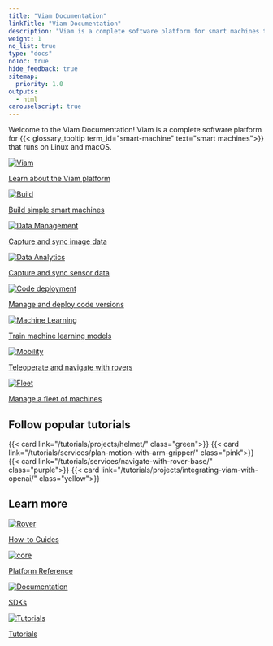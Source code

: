 ```yaml
---
title: "Viam Documentation"
linkTitle: "Viam Documentation"
description: "Viam is a complete software platform for smart machines that runs on any 64-bit Linux OS and macOS."
weight: 1
no_list: true
type: "docs"
noToc: true
hide_feedback: true
sitemap:
  priority: 1.0
outputs:
  - html
carouselscript: true
---
```


<div class="max-page">
  <p>
    Welcome to the Viam Documentation!
    Viam is a complete software platform for {{< glossary_tooltip term_id="smart-machine" text="smart machines">}} that runs on Linux and macOS.
  </p>
</div>
<div class="cards max-page use-cases">
  <div class="row">
    <div class="col hover-card link-with-icon">
      <div class="hovercardcontainer">
        <a href="get-started/" class="noanchor">
          <div>
            <picture><img src="icons/viam.svg" alt="Viam" loading="lazy"></picture>
            <p>Learn about the Viam platform</p>
          </div>
        </a>
      </div>
    </div>
    <div class="col hover-card link-with-icon">
      <div class="hovercardcontainer">
        <a href="how-tos/configure/" class="noanchor"><div>
          <picture><img src="icons/build.svg" alt="Build" loading="lazy"></picture>
          <p>Build simple smart machines</p></div>
        </a>
      </div>
    </div>
    <div class="col hover-card link-with-icon">
      <div class="hovercardcontainer">
        <a href="how-tos/image-data/" class="noanchor"><div>
          <picture><img src="icons/data.svg" alt="Data Management" loading="lazy"></picture>
          <p>Capture and sync image data</p></div>
        </a>
      </div>
    </div>
    <div class="col hover-card link-with-icon">
      <div class="hovercardcontainer">
        <a href="how-tos/collect-sensor-data/" class="noanchor"><div>
          <picture><img src="icons/data-analytics.svg" alt="Data Analytics" loading="lazy"></picture>
          <p>Capture and sync sensor data</p></div>
        </a>
      </div>
    </div>
  </div>
  <div class="row">
    <div class="col hover-card link-with-icon">
      <div class="hovercardcontainer">
        <a href="how-tos/deploy-packages/" class="noanchor"><div>
          <picture><img src="icons/code-deployment.svg" alt="Code deployment" loading="lazy"></picture>
          <p>Manage and deploy code versions</p></div>
        </a>
      </div>
    </div>
    <div class="col hover-card link-with-icon">
      <div class="hovercardcontainer">
        <a href="how-tos/deploy-ml/" class="noanchor"><div>
          <picture><img src="icons/ml.svg" alt="Machine Learning" loading="lazy"></picture>
          <p>Train machine learning models</p></div>
        </a>
      </div>
    </div>
    <div class="col hover-card link-with-icon">
      <div class="hovercardcontainer">
        <a href="how-tos/navigate/" class="noanchor"><div>
          <picture><img src="icons/mobility.svg" alt="Mobility" loading="lazy"></picture>
          <p>Teleoperate and navigate with rovers</p></div></a>
      </div>
    </div>
    <div class="col hover-card link-with-icon">
      <div class="hovercardcontainer">
        <a href="how-tos/manage-fleet/" class="noanchor"><div>
          <picture><img src="icons/fleet.svg" alt="Fleet" loading="lazy"></picture>
          <p>Manage a fleet of machines</p></div></a>
        </div>
      </div>
    </div>
</div>

<h2 class="frontpage-headers">Follow popular tutorials</h2>

<div class="cards max-page">
  <div class="row">
    {{< card link="/tutorials/projects/helmet/" class="green">}}
    {{< card link="/tutorials/services/plan-motion-with-arm-gripper/" class="pink">}}
    {{< card link="/tutorials/services/navigate-with-rover-base/" class="purple">}}
    {{< card link="/tutorials/projects/integrating-viam-with-openai/" class="yellow">}}
  </div>
</div>

<h2 class="frontpage-headers">Learn more</h2>

<div class="cards max-page use-cases">
  <div class="row">
<div class="col hover-card link-with-icon">
  <a href="how-tos/" class="noanchor"><div>
    <picture><img src="icons/rover.svg" alt="Rover" loading="lazy"></picture>
    <p>How-to Guides</p></div>
  </a>
</div>
<div class="col hover-card link-with-icon">
  <a href="platform/" class="noanchor"><div>
    <picture><img src="icons/core.svg" alt="core" loading="lazy"></picture>
    <p>Platform Reference</p></div>
      </a>
</div>
<div class="col hover-card link-with-icon">
  <a href="sdks/" class="noanchor"><div>
    <picture><img src="icons/documentation.svg" alt="Documentation" loading="lazy"></picture>
    <p>SDKs</p></div>
      </a>
</div>
<div class="col hover-card link-with-icon">
  <a href="tutorials/" class="noanchor"><div>
    <picture><img src="icons/tutorials.svg" alt="Tutorials" loading="lazy"></picture>
    <p>Tutorials</p></div>
      </a>
</div>
</div>
